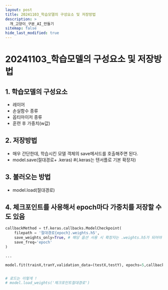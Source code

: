 ```yaml
---
layout: post
title: 20241103_학습모델의 구성요소 및 저장방법
description: >
  개_고양이_구분_AI_만들기
sitemap: false
hide_last_modified: true
---
```


# 20241103_학습모델의 구성요소 및 저장방법

## 1. 학습모델의 구성요소

- 레이어
- 손실함수 종류
- 옵티마이저 종류
- 훈련 후 가중치(w값)

## 2. 저장방법

- 매우 간단한데, 학습시킨 모델 객체의 save메서드를 호출해주면 된다.
- model.save(절대경로+ .keras)  #(.keras는 텐서플로 기본 확장자)

## 3. 불러오는 방법

- model.load(절대경로)

## 4. 체크포인트를 사용해서 epoch마다 가중치를 저장할 수도 있음

``` py
callbackMethod = tf.keras.callbacks.ModelCheckpoint(
    filepath = '절대경로{epoch}.weights.h5', 
    save_weights_only=True, # 해당 옵션 사용 시 확장자는 .weights.h5가 되어야 함
    save_freq='epoch'
)

...

model.fit(trainX,tranY,validation_data=(testX,testY), epochs=5,callbacks=[callbackMethod]) # 학습 시 콜백함수 추가


# 로드는 이렇게 ! 
# model.load_weights('체크포인트절대경로')
```


